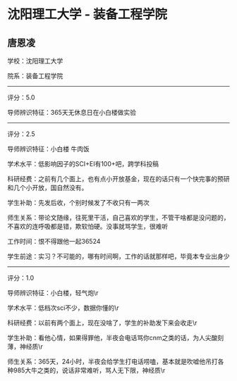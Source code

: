 # 沈阳理工大学 - 装备工程学院

## 唐恩凌

学校：沈阳理工大学

院系：装备工程学院

* * *

评分：5.0

导师辨识特征：365天无休息日在小白楼做实验

* * *

评分：2.5

导师辨识特征：小白楼 牛肉饭

学术水平：低影响因子的SCI+EI有100+吧，跨学科投稿

科研经费：之前有几个面上，也有点小开放基金，现在的话只有一个快完事的预研和几个小开放，国自然没有。

学生补助：先发后收，个别时候发了不收只有一两次

师生关系：带论文随缘，往死里干活，自己喜欢的学生，不管干啥都是没问题的，不喜欢的连呼吸都是错，欺软怕硬。没事就骂学生，很难听

工作时间：恨不得跟他一起36524

学生前途：实习？不可能的，哪有时间啊，工作的话就那样吧，毕竟本专业出身少

* * *

评分：1.0

导师辨识特征：小白楼，轻气炮\r

学术水平：低档次sci不少，数据你懂的\r

科研经费：以前有两个面上，现在没啥了，学生的补助发下来会收走\r

学生补助：看他心情，如果得罪他，半夜会电话骂你cnm之类的话，为人尖酸刻薄，神经质\r

师生关系：365天，24小时，半夜会给学生打电话唠嗑，基本就是吹嘘他吊打各种985大牛之类的，说话非常难听，骂人无下限，神经质\r